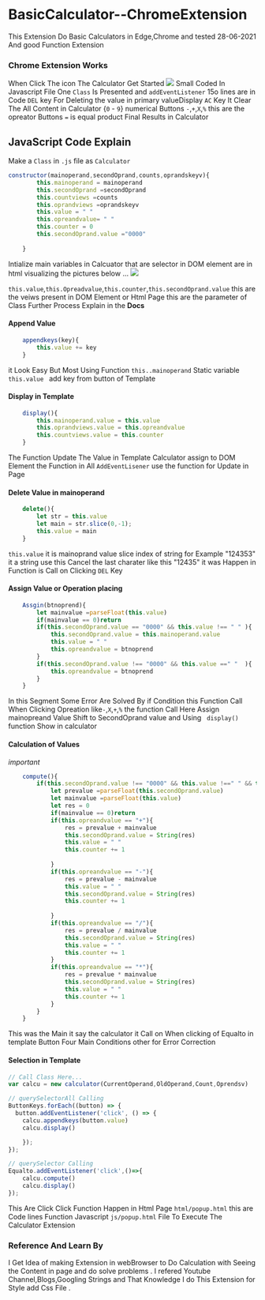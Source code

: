# BasicCalculator--ChromeExtension
This Extension Do Basic Calculators in Edge,Chrome and tested 28-06-2021 And good Function Extension
### Chrome Extension Works
When Click The icon The Calculator Get Started 
![](https://i.snipboard.io/zpn8YA.jpg)
Small Coded In Javascript File One `Class` Is Presented and `addEventListener` 15o lines are in  Code 
`DEL` key For Deleting the value in primary valueDisplay 
`AC` Key It Clear The All Content in Calculator 
{`0` - `9`} numerical Buttons 
`-`,`+`,`X`,`%` this are the opreator Buttons
`=` is equal product Final Results in Calculator
## JavaScript Code Explain
Make a `Class` in `.js` file as `Calculator`
```javascript
constructor(mainoperand,secondOprand,counts,oprandskeyv){
		this.mainoperand = mainoperand
		this.secondOprand =secondOprand
		this.countviews =counts
		this.oprandviews =oprandskeyv
		this.value = " "
		this.opreandvalue= " "
		this.counter = 0
		this.secondOprand.value ="0000"
		
	}
```
Intialize main variables in Calcuator that are selector in DOM element are in html visualizing the pictures below ...
![](https://i.snipboard.io/DbGAdY.jpg)

`this.value`,`this.Opreadvalue`,`this.counter`,`this.secondOprand.value` this are the veiws present in DOM Element or Html Page this are the parameter of Class Further Process Explain in the **Docs**
#### Append Value
```javascript
    appendkeys(key){
	    this.value += key
    }
```
it Look Easy But Most Using Function `this..mainoperand` Static variable `this.value ` add key from button of Template
#### Display in Template
```javascript
    display(){
	    this.mainoperand.value = this.value
		this.oprandviews.value = this.opreandvalue
		this.countviews.value = this.counter
	}
```
The Function Update The Value in Template Calculator assign to DOM Element  the Function in All `AddEventLisener`  use the function for Update in Page
#### Delete Value in mainoperand
```javascript
    delete(){
		let str = this.value
		let main = str.slice(0,-1);
		this.value = main
	}
```
`this.value` it is mainoprand value slice index of string for Example "124353" it a string use this Cancel the last charater like this "12435" it was Happen in Function is Call on Clicking `DEL` Key
#### Assign Value or Operation placing
```javascript
    Assgin(btnoprend){
		let mainvalue =parseFloat(this.value)
		if(mainvalue == 0)return
		if(this.secondOprand.value == "0000" && this.value !== " " ){
			this.secondOprand.value = this.mainoperand.value
			this.value = " "
			this.opreandvalue = btnoprend
		}
		if(this.secondOprand.value !== "0000" && this.value ==" "  ){
			this.opreandvalue = btnoprend	
		}
	}
```
In this Segment Some Error Are Solved By if Condition this Function Call When Clicking Opreation like`-`,`X`,`+`,`%` the function Call Here Assign mainopreand Value Shift to SecondOprand value and Using ` display()` function Show in calculator 
#### Calculation of Values 
*important*
```javascript
    compute(){
		if(this.secondOprand.value !== "0000" && this.value !==" " && this.opreandvalue !== " "){
			let prevalue =parseFloat(this.secondOprand.value)
			let mainvalue =parseFloat(this.value)
			let res = 0
			if(mainvalue == 0)return
			if(this.opreandvalue == "+"){
				res = prevalue + mainvalue
				this.secondOprand.value = String(res)
				this.value = " "
				this.counter += 1
					
			}
			if(this.opreandvalue == "-"){
				res = prevalue - mainvalue
				this.value = " "
				this.secondOprand.value = String(res)
				this.counter += 1
				
			}
			if(this.opreandvalue == "/"){
				res = prevalue / mainvalue
				this.secondOprand.value = String(res)
				this.value = " "
				this.counter += 1
			}
			if(this.opreandvalue == "*"){
				res = prevalue * mainvalue
				this.secondOprand.value = String(res)
				this.value = " "
				this.counter += 1
			}
		}		
	}
```
This was the Main it say the calculator it Call on When clicking of Equalto in template Button Four Main Conditions other for Error Correction 
#### Selection in Template
```javascript
// Call Class Here...
var calcu = new calculator(CurrentOperand,OldOperand,Count,Oprendsv)

// querySelectorAll Calling
ButtonKeys.forEach((button) => {
  button.addEventListener('click', () => {
    calcu.appendkeys(button.value)
    calcu.display()

 	});
});

// querySelector Calling
Equalto.addEventListener('click',()=>{
	calcu.compute()
	calcu.display()
});
```
This Are Click Click Function Happen in Html Page `html/popup.html` this are Code lines Function Javascript `js/popup.html` File To Execute The Calculator Extension 
### Reference And Learn By 
I Get Idea of making Extension in webBrowser to Do Calculation with Seeing the Content in page and do solve problems .
I refered Youtube Channel,Blogs,Googling Strings and That Knowledge I do This Extension  for Style add Css File .
